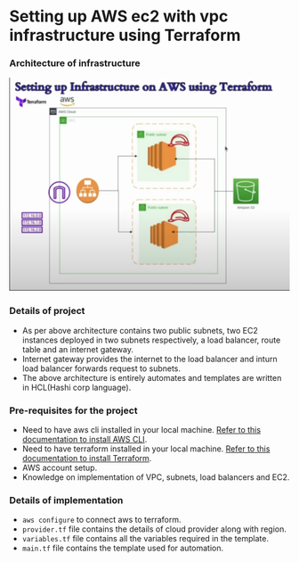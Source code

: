 # Setting up AWS ec2 with vpc infrastructure using Terraform

### Architecture of infrastructure

![infra photo](/ec2-vpc/infra.png)

### Details of project

- As per above architecture contains two public subnets, two EC2 instances deployed in two subnets respectively, a load balancer, route table and an internet gateway.
- Internet gateway provides the internet to the load balancer and inturn load balancer forwards request to subnets.
- The above architecture is entirely automates and templates are written in HCL(Hashi corp language).

### Pre-requisites for the project

- Need to have aws cli installed in your local machine. [Refer to this documentation to install AWS CLI](https://docs.aws.amazon.com/cli/latest/userguide/getting-started-install.html).
- Need to have terraform installed in your local machine. [Refer to this documentation to install Terraform](https://developer.hashicorp.com/terraform/tutorials/aws-get-started/install-cli).
- AWS account setup.
- Knowledge on implementation of VPC, subnets, load balancers and EC2.

### Details of implementation

- `aws configure` to connect aws to terraform.
- `provider.tf` file contains the details of cloud provider along with region.
- `variables.tf` file contains all the variables required in the template.
- `main.tf` file contains the template used for automation.
